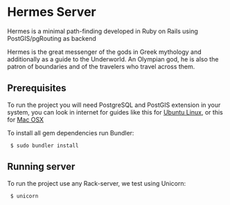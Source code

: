 # Hermes Server
Hermes is a minimal path-finding developed in Ruby on Rails using PostGIS/pgRouting as backend
 	
Hermes is the great messenger of the gods in Greek mythology and additionally as a guide to the Underworld. An Olympian god, he is also the patron of boundaries and of the travelers who travel across them.

	 	
## Prerequisites
	 	
To run the project you will need PostgreSQL and PostGIS extension in your system, you can look in internet for guides like this for <a href="http://techblog.strange-quark.com/gis/postgis-installation">Ubuntu Linux</a>, or this for <a href="http://www.lincolnritter.com/blog/2007/12/04/installing-postgresql-postgis-and-more-on-os-x-leopard/">Mac OSX</a>

To install all gem dependencies run Bundler:

     $ sudo bundler install


## Running server

To run the project use any Rack-server, we test using Unicorn:

     $ unicorn
